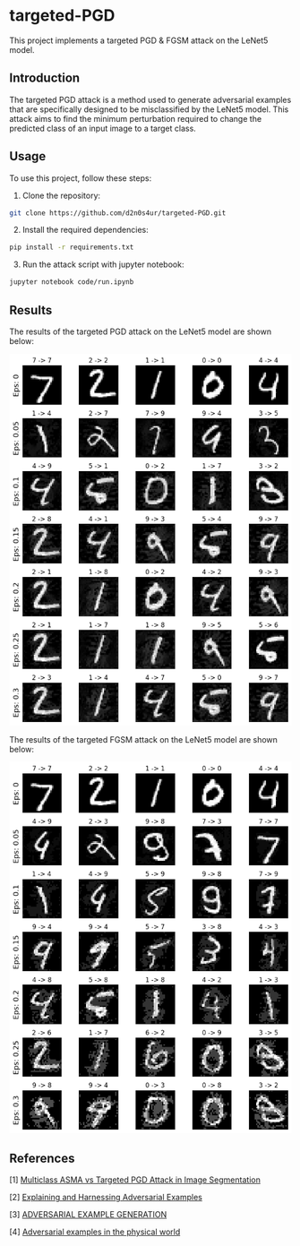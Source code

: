 # targeted-PGD

This project implements a targeted PGD & FGSM attack on the LeNet5 model.

## Introduction
The targeted PGD attack is a method used to generate adversarial examples that are specifically designed to be misclassified by the LeNet5 model. This attack aims to find the minimum perturbation required to change the predicted class of an input image to a target class.

## Usage
To use this project, follow these steps:

1. Clone the repository:
  ```bash
  git clone https://github.com/d2n0s4ur/targeted-PGD.git
  ```

2. Install the required dependencies:
  ```bash
  pip install -r requirements.txt
  ```

3. Run the attack script with jupyter notebook:
  ```bash
  jupyter notebook code/run.ipynb
  ```

## Results
The results of the targeted PGD attack on the LeNet5 model are shown below:

![PGD Adversarial Example](images/pgd_adversarial_example.png)


The results of the targeted FGSM attack on the LeNet5 model are shown below:

![FGSM Adversarial Example](images/fgsm_adversarial_example.png)


## References
[1] [Multiclass ASMA vs Targeted PGD Attack in Image Segmentation](https://arxiv.org/pdf/2208.01844.pdf)

[2] [Explaining and Harnessing Adversarial Examples](https://arxiv.org/abs/1412.6572)

[3] [ADVERSARIAL EXAMPLE GENERATION](https://pytorch.org/tutorials/beginner/fgsm_tutorial.html)

[4] [Adversarial examples in the physical world](https://arxiv.org/abs/1607.02533)
